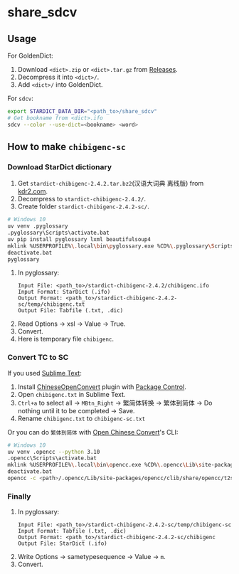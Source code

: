 # share_sdcv

## Usage

For GoldenDict:

1. Download `<dict>.zip` or `<dict>.tar.gz` from [Releases](https://github.com/scillidan/share_sdcv/releases).
2. Decompress it into `<dict>/`.
3. Add `<dict>/` into GoldenDict.

For `sdcv`:

```sh
export STARDICT_DATA_DIR="<path_to>/share_sdcv"
# Get bookname from <dict>.ifo
sdcv --color --use-dict=<bookname> <word>
````

## How to make `chibigenc-sc`

### Download StarDict dictionary

1. Get `stardict-chibigenc-2.4.2.tar.bz2`(汉语大词典 离线版) from [kdr2.com](https://kdr2.com/resource/stardict.html).
2. Decompress to `stardict-chibigenc-2.4.2/`.
3. Create folder `stardict-chibigenc-2.4.2-sc/`.

```sh
# Windows 10
uv venv .pyglossary
.pyglossary\Scripts\activate.bat
uv pip install pyglossary lxml beautifulsoup4
mklink %USERPROFILE%\.local\bin\pyglossary.exe %CD%\.pyglossary\Scripts\pyglossary.exe
deactivate.bat
pyglossary
```

1. In pyglossary:
	```
	Input File: <path_to>/stardict-chibigenc-2.4.2/chibigenc.ifo
	Input Format: StarDict (.ifo)
	Output Format: <path_to>/stardict-chibigenc-2.4.2-sc/temp/chibigenc.txt
	Output File: Tabfile (.txt, .dic)
	```
2. Read Options → xsl → Value → True.
3. Convert.
4. Here is temporary file `chibigenc`.

### Convert TC to SC

If you used [Sublime Text](https://www.sublimetext.com/):

1. Install [ChineseOpenConvert](https://github.com/rexdf/SublimeChineseConvert) plugin with [Package Control](http://wbond.net/sublime_packages/package_control).
2. Open `chibigenc.txt` in Sublime Text.
3. `Ctrl+a` to select all → `MBtn_Right` → 繁简体转换 → 繁体到简体 → Do nothing until it to be completed → Save.
4. Rename `chibigenc.txt` to `chibigenc-sc.txt`

Or you can do `繁体到简体` with [Open Chinese Convert](https://github.com/BYVoid/OpenCC)'s CLI:

```sh
# Windows 10
uv venv .opencc --python 3.10
.opencc\Scripts\activate.bat
mklink %USERPROFILE%\.local\bin\opencc.exe %CD%\.opencc\Lib\site-packages\opencc\clib\bin\opencc.exe
deactivate.bat
opencc -c <path>/.opencc/Lib/site-packages/opencc/clib/share/opencc/t2s.json -i <path_to>/stardict-chibigenc-2.4.2-sc/temp/chibigenc.txt -o <path_to>/stardict-chibigenc-2.4.2-sc/temp/chibigenc-sc.txt
```

### Finally

1. In pyglossary:
	```
	Input File: <path_to>/stardict-chibigenc-2.4.2-sc/temp/chibigenc-sc
	Input Format: Tabfile (.txt, .dic)
	Output Format: <path_to>/stardict-chibigenc-2.4.2-sc/chibigenc
	Output File: StarDict (.ifo)
	```
2. Write Options → sametypesequence → Value → `m`.
3. Convert.


